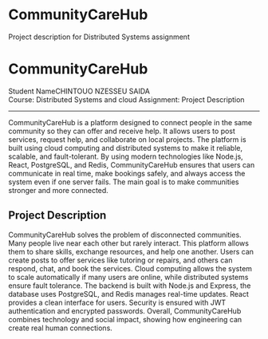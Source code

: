 # CommunityCareHub
Project description for Distributed Systems assignment
# CommunityCareHub

Student NameCHINTOUO NZESSEU SAIDA  
Course: Distributed Systems and cloud 
Assignment: Project Description  

---


CommunityCareHub is a platform designed to connect people in the same community so they can offer and receive help. It allows users to post services, request help, and collaborate on local projects. The platform is built using cloud computing and distributed systems to make it reliable, scalable, and fault-tolerant. By using modern technologies like Node.js, React, PostgreSQL, and Redis, CommunityCareHub ensures that users can communicate in real time, make bookings safely, and always access the system even if one server fails. The main goal is to make communities stronger and more connected.

## Project Description
CommunityCareHub solves the problem of disconnected communities. Many people live near each other but rarely interact. This platform allows them to share skills, exchange resources, and help one another. Users can create posts to offer services like tutoring or repairs, and others can respond, chat, and book the services. Cloud computing allows the system to scale automatically if many users are online, while distributed systems ensure fault tolerance. The backend is built with Node.js and Express, the database uses PostgreSQL, and Redis manages real-time updates. React provides a clean interface for users. Security is ensured with JWT authentication and encrypted passwords. Overall, CommunityCareHub combines technology and social impact, showing how engineering can create real human connections.

